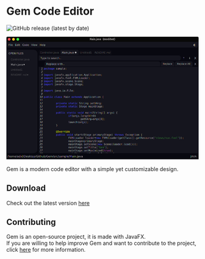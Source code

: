 # Gem Code Editor
![GitHub release (latest by date)](https://img.shields.io/github/v/release/adxl/Gem?label=version)
<p align="center">
    <img src="resources/gems1.png" alt="">
</p>
Gem is a modern code editor with a simple yet customizable design.  

## Download
Check out the latest version [here](https://github.com/adxl/Gem/releases/latest)

## Contributing
Gem is an open-source project, it is made with JavaFX.  
If you are willing to help improve Gem and want to contribute to the project, click [here](https://github.com/adxl/Gem/blob/master/CONTRIBUTING.md) for more information.






